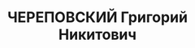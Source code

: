 ---
title: ЧЕРЕПОВСКИЙ Григорий Никитович
description: "Род. в 1901, Воронежская губ., украинец. Проживал: г. Бийск. Механик\
  \ спиртзавода № 5 \n  Арестован 30.10.1936. Обв. по ст. 17-58-8, ст. 58-7, 11. Приговор:\
  \ ВК ВС СССР, 29.04.1937 – 10 лет. \n  Реабилитирован ВК ВС СССР 12.03.1959"
---